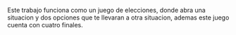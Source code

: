 Este trabajo funciona como un juego de elecciones, donde abra una situacion y dos opciones que te llevaran a otra situacion, ademas este juego cuenta con cuatro finales.
